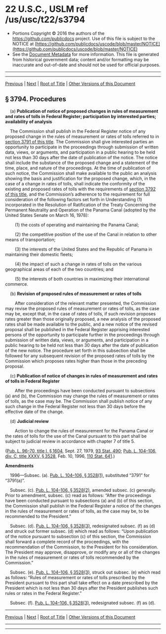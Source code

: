 ---
---

# 22 U.S.C., USLM ref /us/usc/t22/s3794

* Portions Copyright © 2016 the authors of the https://github.com/publicdocs project.
  Use of this file is subject to the NOTICE at [https://github.com/publicdocs/uscode/blob/master/NOTICE](https://github.com/publicdocs/uscode/blob/master/NOTICE)
* See the [Document Metadata](././../../../../../..//README.md) for more information.
  This file is generated from historical government data; content and/or formatting may be inaccurate and out-of-date and should not be used for official purposes.

----------
----------

[Previous](./../../../../../..//us/usc/t22/ch51/schI/pt6/m__us_usc_t22_s3793.md) | [Next](./../../../../../..//us/usc/t22/ch51/schI/pt6/m__us_usc_t22_s3795.md) | [Root of Title](./../../../../../../) | [Other Versions of this Document](https://publicdocs.github.io/go/links?ns=uslm&ref=%2Fus%2Fusc%2Ft22%2Fs3794)

## § 3794. Procedures

    (a) __Publication of notice of proposed changes in rules of measurement and rates of tolls in Federal Register; participation by interested parties; availability of analysis__ 

    The Commission shall publish in the Federal Register notice of any proposed change in the rules of measurement or rates of tolls referred to in [section 3791 of this title][/us/usc/t22/s3791]. The Commission shall give interested parties an opportunity to participate in the proceedings through submission of written data, views, or arguments, and participation in a public hearing to be held not less than 30 days after the date of publication of the notice. The notice shall include the substance of the proposed change and a statement of the time, place, and nature of the proceedings. At the time of publication of such notice, the Commission shall make available to the public an analysis showing the basis and justification for the proposed change, which, in the case of a change in rates of tolls, shall indicate the conformity of the existing and proposed rates of tolls with the requirements of [section 3792 of this title][/us/usc/t22/s3792], and the Commission’s adherence to the requirement for full consideration of the following factors set forth in Understanding (1) incorporated in the Resolution of Ratification of the Treaty Concerning the Permanent Neutrality and Operation of the Panama Canal (adopted by the United States Senate on March 16, 1978):

        (1) the costs of operating and maintaining the Panama Canal;

        (2) the competitive position of the use of the Canal in relation to other means of transportation;

        (3) the interests of the United States and the Republic of Panama in maintaining their domestic fleets;

        (4) the impact of such a change in rates of tolls on the various geographical areas of each of the two countries; and

        (5) the interests of both countries in maximizing their international commerce.

    (b) __Revision of proposed rules of measurement or rates of tolls__ 

        After consideration of the relevant matter presented, the Commission may revise the proposed rules of measurement or rates of tolls, as the case may be, except that, in the case of rates of tolls, if such revision proposes rates greater than those originally proposed, a new analysis of the proposed rates shall be made available to the public, and a new notice of the revised proposal shall be published in the Federal Register apprising interested persons of the opportunity to participate further in the proceedings through submission of written data, views, or arguments, and participation in a public hearing to be held not less than 30 days after the date of publication of the new notice. The procedure set forth in this subsection shall be followed for any subsequent revision of the proposed rates of tolls by the Commission which proposes rates higher than those in the preceding proposal.

    (c) __Publication of notice of changes in rules of measurement and rates of tolls in Federal Register__ 

        After the proceedings have been conducted pursuant to subsections (a) and (b), the Commission may change the rules of measurement or rates of tolls, as the case may be. The Commission shall publish notice of any such change in the Federal Register not less than 30 days before the effective date of the change.

    (d) __Judicial review__ 

        Action to change the rules of measurement for the Panama Canal or the rates of tolls for the use of the Canal pursuant to this part shall be subject to judicial review in accordance with chapter 7 of title 5.

([Pub. L. 96–70, title I, § 1604][/us/pl/96/70/s1604], Sept. 27, 1979, [93 Stat. 490][/us/stat/93/490]; [Pub. L. 104–106, div. C, title XXXV, § 3528][/us/pl/104/106/s3528], Feb. 10, 1996, [110 Stat. 641][/us/stat/110/641].)

 __Amendments__ 

    1996—Subsec. (a). [Pub. L. 104–106, § 3528(1)][/us/pl/104/106/s3528/1], substituted “3791” for “3791(a)”.

    Subsec. (c). [Pub. L. 104–106, § 3528(2)][/us/pl/104/106/s3528/2], amended subsec. (c) generally. Prior to amendment, subsec. (c) read as follows: “After the proceedings have been conducted pursuant to subsections (a) and (b) of this section, the Commission shall publish in the Federal Register a notice of the changes in the rules of measurement or rates of tolls, as the case may be, to be recommended to the President.”

    Subsec. (d). [Pub. L. 104–106, § 3528(3)][/us/pl/104/106/s3528/3], redesignated subsec. (f) as (d) and struck out former subsec. (d) which read as follows: “Upon publication of the notice pursuant to subsection (c) of this section, the Commission shall forward a complete record of the proceedings, with the recommendation of the Commission, to the President for his consideration. The President may approve, disapprove, or modify any or all of the changes in the rules of measurement or rates of tolls recommended by the Commission.”

    Subsec. (e). [Pub. L. 104–106, § 3528(3)][/us/pl/104/106/s3528/3], struck out subsec. (e) which read as follows: “Rules of measurement or rates of tolls prescribed by the President pursuant to this part shall take effect on a date prescribed by the President which is not less than 30 days after the President publishes such rules or rates in the Federal Register.”

    Subsec. (f). [Pub. L. 104–106, § 3528(3)][/us/pl/104/106/s3528/3], redesignated subsec. (f) as (d).

----------

[Previous](./../../../../../..//us/usc/t22/ch51/schI/pt6/m__us_usc_t22_s3793.md) | [Next](./../../../../../..//us/usc/t22/ch51/schI/pt6/m__us_usc_t22_s3795.md) | [Root of Title](./../../../../../../) | [Other Versions of this Document](https://publicdocs.github.io/go/links?ns=uslm&ref=%2Fus%2Fusc%2Ft22%2Fs3794)

----------
----------

[/us/usc/t22/s3791]: https://publicdocs.github.io/go/links?ns=uslm&ref=%2Fus%2Fusc%2Ft22%2Fs3791
[/us/usc/t22/s3792]: https://publicdocs.github.io/go/links?ns=uslm&ref=%2Fus%2Fusc%2Ft22%2Fs3792
[/us/pl/96/70/s1604]: https://publicdocs.github.io/go/links?ns=uslm&ref=%2Fus%2Fpl%2F96%2F70%2Fs1604
[/us/stat/93/490]: https://publicdocs.github.io/go/links?ns=uslm&ref=%2Fus%2Fstat%2F93%2F490
[/us/pl/104/106/s3528]: https://publicdocs.github.io/go/links?ns=uslm&ref=%2Fus%2Fpl%2F104%2F106%2Fs3528
[/us/stat/110/641]: https://publicdocs.github.io/go/links?ns=uslm&ref=%2Fus%2Fstat%2F110%2F641
[/us/pl/104/106/s3528/1]: https://publicdocs.github.io/go/links?ns=uslm&ref=%2Fus%2Fpl%2F104%2F106%2Fs3528%2F1
[/us/pl/104/106/s3528/2]: https://publicdocs.github.io/go/links?ns=uslm&ref=%2Fus%2Fpl%2F104%2F106%2Fs3528%2F2
[/us/pl/104/106/s3528/3]: https://publicdocs.github.io/go/links?ns=uslm&ref=%2Fus%2Fpl%2F104%2F106%2Fs3528%2F3
[/us/pl/104/106/s3528/3]: https://publicdocs.github.io/go/links?ns=uslm&ref=%2Fus%2Fpl%2F104%2F106%2Fs3528%2F3
[/us/pl/104/106/s3528/3]: https://publicdocs.github.io/go/links?ns=uslm&ref=%2Fus%2Fpl%2F104%2F106%2Fs3528%2F3


